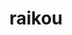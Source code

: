 ---
id: 243
title: raikou
types: [electric]
image: https://raw.githubusercontent.com/PokeAPI/sprites/master/sprites/pokemon/243.png
---